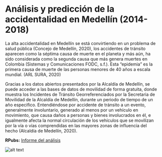 # Análisis y predicción de la accidentalidad en Medellín (2014-2018)

La alta accidentalidad en Medellín se está convirtiendo en un problema de salud pública (Concejo de Medellín, 2020), los accidentes de tránsito aparecen como la séptima causa de muerte en el planeta y más aún, ha sido considerada como la segunda causa que más genera muertes en Colombia (Sistemas y Comunicaciones FODC, s.f.). Esta “epidemia” es la primera causa de muerte de las personas menores de 40 años a escala mundial. (ARL SURA, 2020)

Gracias a los datos abiertos presentados por la Alcaldía de Medellín, se puede acceder a las bases de datos de movilidad de forma gratuita, donde muestra los Incidentes de Tránsito Georreferenciados por la Secretaria de Movilidad de la Alcaldía de Medellín, durante un periodo de tiempo de un año especifico. Entendiéndose por accidente de tránsito a un evento, generalmente involuntario, generado al menos por un vehículo en movimiento, que causa daños a personas y bienes involucrados en él, e igualmente afecta la normal circulación de los vehículos que se movilizan por la vía o vías comprendidas en las mayores zonas de influencia del hecho (Alcaldía de Medellín, 2020).


**RPubs:** [Informe del análisis](https://www.quora.com)


![alt text](https://github.com/namadoa/TAE-2020/blob/main/Trabajo1/Graph.svg?raw=true)
